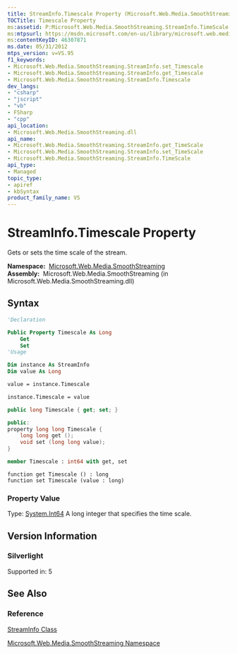 ```yaml
---
title: StreamInfo.Timescale Property (Microsoft.Web.Media.SmoothStreaming)
TOCTitle: Timescale Property
ms:assetid: P:Microsoft.Web.Media.SmoothStreaming.StreamInfo.TimeScale
ms:mtpsurl: https://msdn.microsoft.com/en-us/library/microsoft.web.media.smoothstreaming.streaminfo.timescale(v=VS.95)
ms:contentKeyID: 46307871
ms.date: 05/31/2012
mtps_version: v=VS.95
f1_keywords:
- Microsoft.Web.Media.SmoothStreaming.StreamInfo.set_Timescale
- Microsoft.Web.Media.SmoothStreaming.StreamInfo.get_Timescale
- Microsoft.Web.Media.SmoothStreaming.StreamInfo.Timescale
dev_langs:
- "csharp"
- "jscript"
- "vb"
- FSharp
- "cpp"
api_location:
- Microsoft.Web.Media.SmoothStreaming.dll
api_name:
- Microsoft.Web.Media.SmoothStreaming.StreamInfo.get_TimeScale
- Microsoft.Web.Media.SmoothStreaming.StreamInfo.set_TimeScale
- Microsoft.Web.Media.SmoothStreaming.StreamInfo.TimeScale
api_type:
- Managed
topic_type:
- apiref
- kbSyntax
product_family_name: VS
---
```


# StreamInfo.Timescale Property

Gets or sets the time scale of the stream.

**Namespace:**  [Microsoft.Web.Media.SmoothStreaming](microsoft-web-media-smoothstreaming-namespace_1.md)  
**Assembly:**  Microsoft.Web.Media.SmoothStreaming (in Microsoft.Web.Media.SmoothStreaming.dll)

## Syntax

```vb
'Declaration

Public Property Timescale As Long
    Get
    Set
'Usage

Dim instance As StreamInfo
Dim value As Long

value = instance.Timescale

instance.Timescale = value
```

```csharp
public long Timescale { get; set; }
```

```cpp
public:
property long long Timescale {
    long long get ();
    void set (long long value);
}
```

``` fsharp
member Timescale : int64 with get, set
```

```jscript
function get Timescale () : long
function set Timescale (value : long)
```

### Property Value

Type: [System.Int64](https://msdn.microsoft.com/library/6yy583ek\(v=vs.95\))  
A long integer that specifies the time scale.

## Version Information

### Silverlight

Supported in: 5  

## See Also

### Reference

[StreamInfo Class](streaminfo-class-microsoft-web-media-smoothstreaming_1.md)

[Microsoft.Web.Media.SmoothStreaming Namespace](microsoft-web-media-smoothstreaming-namespace_1.md)

